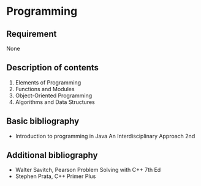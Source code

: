 # Programming

## Requirement

None

## Description of contents

1. Elements of Programming
2. Functions and Modules
3. Object-Oriented Programming
4. Algorithms and Data Structures

## Basic bibliography

- Introduction to programming in Java An Interdisciplinary Approach 2nd

## Additional bibliography

- Walter Savitch, Pearson Problem Solving with C++ 7th Ed
- Stephen Prata, C++ Primer Plus

